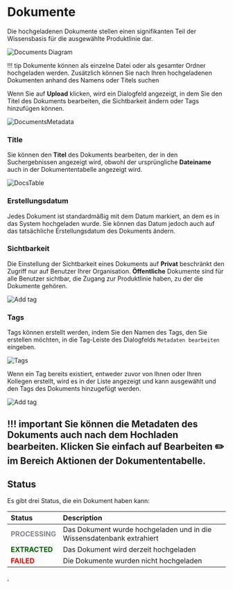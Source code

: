 # Dokumente


Die hochgeladenen Dokumente stellen einen signifikanten Teil der Wissensbasis für die ausgewählte Produktlinie dar.

![Documents Diagram](https://i.imgur.com/hsCum0C.png)


!!! tip 
    Dokumente können als einzelne Datei oder als gesamter Ordner hochgeladen werden. Zusätzlich können Sie nach Ihren hochgeladenen Dokumenten anhand des Namens oder Titels suchen


Wenn Sie auf **Upload** klicken, wird ein Dialogfeld angezeigt, in dem Sie den Titel des Dokuments bearbeiten, die Sichtbarkeit ändern oder Tags hinzufügen können.

![DocumentsMetadata](https://i.imgur.com/0sLjcSS.png)

### **Title**

Sie können den **Titel** des Dokuments bearbeiten, der in den Suchergebnissen angezeigt wird, obwohl der ursprüngliche **Dateiname** auch in der Dokumententabelle angezeigt wird. 


![DocsTable](https://i.imgur.com/1L7TQe4.png)

### **Erstellungsdatum**

Jedes Dokument ist standardmäßig mit dem Datum markiert, an dem es in das System hochgeladen wurde. Sie können das Datum jedoch auch auf das tatsächliche Erstellungsdatum des Dokuments ändern.

### **Sichtbarkeit**

Die Einstellung der Sichtbarkeit eines Dokuments auf **Privat** beschränkt den Zugriff nur auf Benutzer Ihrer Organisation. **Öffentliche** Dokumente sind für alle Benutzer sichtbar, die Zugang zur Produktlinie haben, zu der die Dokumente gehören.

![Add tag](https://i.imgur.com/3Vqkh1h.png)


### **Tags**

Tags können erstellt werden, indem Sie den Namen des Tags, den Sie erstellen möchten, in die Tag-Leiste des Dialogfelds `Metadaten bearbeiten` eingeben.

![Tags]( https://i.imgur.com/0qLxYwh.png)

Wenn ein Tag bereits existiert, entweder zuvor von Ihnen oder Ihren Kollegen erstellt, wird es in der Liste angezeigt und kann ausgewählt und den Tags des Dokuments hinzugefügt werden.

![Add tag](https://i.imgur.com/DRUKkNT.jpg)


!!! important
        Sie können die Metadaten des Dokuments auch nach dem Hochladen bearbeiten. Klicken Sie einfach auf
        Bearbeiten :pencil2: im Bereich **Aktionen** der Dokumententabelle.
---

## **Status** 

Es gibt drei Status, die ein Dokument haben kann:

|Status|Description| 
|:---|:---- | 
| <span style="color:#818589">**PROCESSING**</span> |Das Dokument wurde hochgeladen und in die Wissensdatenbank extrahiert| 
| <span style="color:darkgreen">**EXTRACTED**</span>  | Das Dokument wird derzeit hochgeladen    |
|  <span style="color:red">**FAILED**</span>  | Die Dokumente wurden nicht hochgeladen     |


‚



